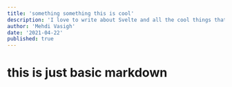 ```yaml
---
title: 'something something this is cool'
description: 'I love to write about Svelte and all the cool things that you can build with it.'
author: 'Mehdi Vasigh'
date: '2021-04-22'
published: true
---
```


# this is just basic markdown
